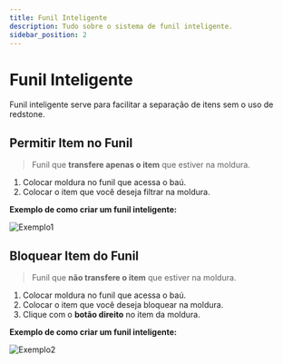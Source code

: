 ```yaml
---
title: Funil Inteligente
description: Tudo sobre o sistema de funil inteligente.
sidebar_position: 2
---
```


# Funil Inteligente

Funil inteligente serve para facilitar a separação de itens sem o uso de redstone.

## Permitir Item no Funil

> Funil que **transfere apenas o item** que estiver na moldura.

1. Colocar moldura no funil que acessa o baú.
2. Colocar o item que você deseja filtrar na moldura.

**Exemplo de como criar um funil inteligente:**

![Exemplo1](https://i.imgur.com/XqHI8oE.png "Exemplo de como criar um funil inteligente")

## Bloquear Item do Funil

> Funil que **não transfere o item** que estiver na moldura.

1. Colocar moldura no funil que acessa o baú.
2. Colocar o item que você deseja bloquear na moldura.
3. Clique com o **botão direito** no item da moldura.

**Exemplo de como criar um funil inteligente:**

![Exemplo2](https://i.imgur.com/IJfiXi4.png "Exemplo de como criar um funil inteligente")

